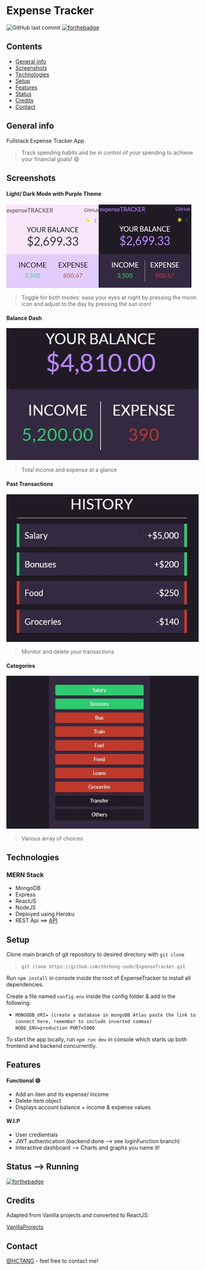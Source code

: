 # Expense Tracker
![GitHub last commit](https://img.shields.io/github/last-commit/thchong-code/ExpenseTracker?style=for-the-badge)
[![forthebadge](https://forthebadge.com/images/badges/made-with-javascript.svg)](https://forthebadge.com)

## Contents
* [General info](#general-info)
* [Screenshots](#screenshots)
* [Technologies](#technologies)
* [Setup](#setup)
* [Features](#features)
* [Status](#status)
* [Credits](#credits)
* [Contact](#contact)

## General info
Fullstack Expense Tracker App
> Track spending habits and be in control of your spending to achieve your financial goals! :smile:

## Screenshots
#### Light/ Dark Mode with Purple Theme

![theme](./img/theme.jpg)
> Toggle for both modes: ease your eyes at night by pressing the moon icon and adjust to the day by pressing the sun icon!

#### Balance Dash

![bal](./img/bal.jpg)
> Total income and expense at a glance

#### Past Transactions

![dash](./img/dash.jpg)
> Monitor and delete your transactions

#### Categories

![cat](./img/cat.jpg)
> Various array of choices

## Technologies
### MERN Stack
- MongoDB
- Express
- ReactJS
- NodeJS
- Deployed using Heroku
- REST Api ==> [API](https://sheltered-refuge-87677.herokuapp.com/api/v1/transactions)

## Setup
Clone main branch of git repository to desired directory with `git clone`

>`git clone https://github.com/thchong-code/ExpenseTracker.git`

Run `npm install` in console inside the root of ExpenseTracker to install all dependencies.

Create a file named `config.env` inside the config folder & add in the following:

* `MONGODB_URI= (create a database in mongoDB Atlas paste the link to connect here, remember to include inverted commas)
   NODE_ENV=production
   PORT=5000`

To start the app locally, run `npm run dev` in console which starts up both frontend and backend concurrently.

## Features
#### Functional :smile:
* Add an item and its expense/ income
* Delete item object
* Displays account balance + income & expense values

#### W.I.P
* User credientials
* JWT authentication (backend done --> see loginFunction branch)
* Interactive dashboard --> Charts and graphs you name it!

## Status --> Running
[![forthebadge](https://forthebadge.com/images/badges/60-percent-of-the-time-works-every-time.svg)](https://forthebadge.com)

## Credits
Adapted from Vanilla projects and converted to ReactJS:

[VanillaProjects](https://github.com/bradtraversy/vanillawebprojects/tree/master/expense-tracker)

## Contact
[@HCTANG](https://github.com/thchong-code) - feel free to contact me!